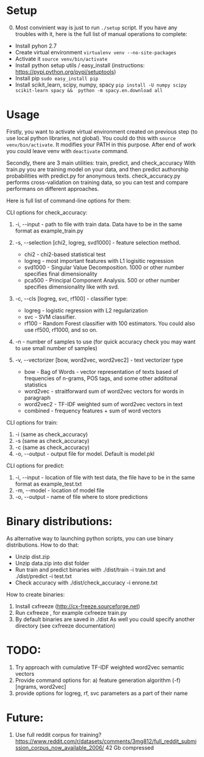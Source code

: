 # Setup

0. Most convinient way is just to run `./setup` script.
If you have any troubles with it, here is the full list of manual operations to complete:

* Install pyhon 2.7
* Create virtual environment `virtualenv venv --no-site-packages`
* Activate it `source venv/bin/activate`
* Install python setup utils / easy_install (instructions: https://pypi.python.org/pypi/setuptools)
* Install pip `sudo easy_install pip`
* Install scikit_learn, scipy, numpy, spacy `pip install -U numpy scipy scikit-learn spacy &&  python -m spacy.en.download all`

# Usage
Firstly, you want to activate virtual environment created on previous step (to use local python libraries, not global).
You could do this with `source venv/bin/activate`. It modifies your PATH in this purpose.
After end of work you could leave venv with `deactivate` command.

Secondly, there are 3 main utilities: train, predict, and check_accuracy
With train.py you are training model on your data, and then predict authorship probabilities with predict.py for anonymous texts.
check_accuracy.py performs cross-validation on training data, so you can test and compare performans on different approaches.

Here is full list of command-line options for them:

CLI options for check_accuracy:

1. -i, --input - path to file with train data. Data have to be in the same format as example_train.py

2. -s, --selection [chi2, logreg, svd1000] - feature selection method. 
    * chi2 - chi2-based statistical test
    * logreg -  most important features with L1 logisitic regression
    * svd1000 - Singular Value Decomposition. 1000 or other number specifies final dimensionality
    * pca500 - Principal Component Analysis. 500 or other number specifies dimensionality like with svd.

3. -c, --cls [logreg, svc, rf100] - classifier type:
    * logreg - logistic regression with L2 regularization
    * svc - SVM classifier. 
    * rf100 - Random Forest classifier with 100 estimators. You could also use rf500, rf1000, and so on.

4. -n - number of samples to use (for quick accuracy check you may want to use small number of samples)

5. -v, --vectorizer [bow, word2vec, word2vec2] - text vectorizer type
    * bow - Bag of Words - vector representation of texts based of frequencies of n-grams, POS tags, and some other additonal statistics
    * word2vec - straitforward sum of word2vec vectors for words in paragraph
    * word2vec2 - TF-IDF weighted  sum of word2vec vectors in text
    * combined - frequency features + sum of word vectors

CLI options for train:

1. -i (same as check_accuracy)
2. -s (same as check_accuracy)
3. -c (same as check_accuracy)
4. -o, --output - output file for model. Default is model.pkl

CLI options for predict:

1. -i, --input - location of file with test data, the file have to be in the same format as example_test.txt
2. -m, --model - location of model file
3. -o, --output - name of file where to store predictions

# Binary distributions:

As alternative way to launching python scripts, you can use binary distributions. How to do that:

* Unzip dist.zip
* Unzip data.zip into dist folder
* Run train and predict binaries with ./dist/train -i train.txt and ./dist/predict -i test.txt
* Check accuracy with ./dist/check_accuracy -i enrone.txt

How to create binaries:

1. Install cxfreeze (http://cx-freeze.sourceforge.net)
2. Run cxfreeze <name of the script you want to compile>, for example cxfreeze train.py
3. By default binaries are saved in ./dist As well you could specify another directory (see cxfreeze documentation)

# TODO:

1. Try approach with cumulative TF-IDF weighted word2vec semantic vectors
2. Provide command options for:
a) feature generation algorithm (-f) [ngrams, word2vec]
3. provide options for logreg, rf, svc parameters as a part of their name

# Future:
1. Use full reddit corpus for training? https://www.reddit.com/r/datasets/comments/3mg812/full_reddit_submission_corpus_now_available_2006/ 42 Gb compressed